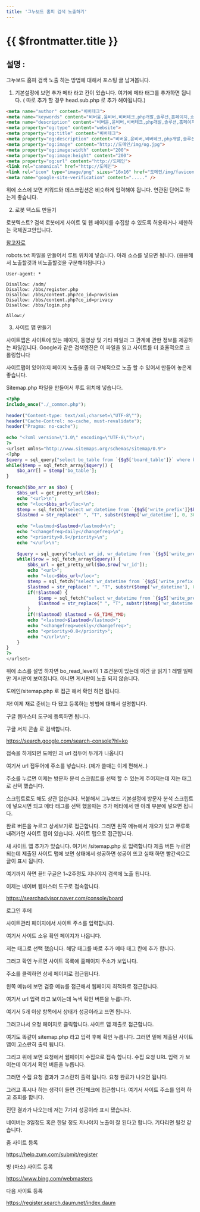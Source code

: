 ```yaml
---
title: '그누보드 홈피 검색 노출하기'
---
```


# {{ $frontmatter.title }}


## 설명 :

그누보드 홈피 검색 노출 하는 방법에 대해서 포스팅 글 남겨봅니다.

 

1. 기본설정에 보면 추가 메타 라고 칸이 있습니다. 여기에 메타 태그를 추가하면 됩니다. ( 따로 추가 할 경우 head.sub.php 로 추가 해야됩니다.)

```html
<meta name="author" content="비버테크">
<meta name="keywords" content="비버윤,윤비버,비버테크,php개발,솔루션,홈페이지,쇼핑몰,백오피스,웹개발">
<meta name="description" content="비버윤,윤비버,비버테크,php개발,솔루션,홈페이지,쇼핑몰,백오피스,웹개발">
<meta property="og:type" content="website">
<meta property="og:title" content="비버테크">
<meta property="og:description" content="비버윤,윤비버,비버테크,php개발,솔루션,홈페이지,쇼핑몰,백오피스,웹개발">
<meta property="og:image" content="http://도메인/img/og.jpg">
<meta property="og:image:width" content="200">
<meta property="og:image:height" content="200">
<meta property="og:url" content="http://도메인">
<link rel="canonical" href="http://도메인">
<link rel="icon" type="image/png" sizes="16x16" href="도메인/img/favicon.png">
<meta name="google-site-verification" content="....." />
```



위에 소스에 보면 키워드와 데스크립션은 비슷하게 입력해야 됩니다. 연관된 단어로 하는게 좋습니다.

 

 

2. 로봇 텍스트 만들기 

로봇텍스트? 검색 로봇에게 사이트 및 웹 페이지를 수집할 수 있도록 허용하거나 제한하는 국제권고안입니다.

[참고자료](https://searchadvisor.naver.com/guide/seo-basic-robots) 
	
robots.txt 파일을 만들어서 루트 위치에 넣습니다. 아래 소스를 넣으면 됩니다. (응용해서 노출할것과 비노출할것을 구분해야됩니다.)

```text
User-agent: *
  
Disallow: /adm/
Disallow: /bbs/register.php
Disallow: /bbs/content.php?co_id=provision
Disallow: /bbs/content.php?co_id=privacy
Disallow: /bbs/login.php
  
Allow:/
```



3. 사이트 맵 만들기 

 

사이트맵은 사이트에 있는 페이지, 동영상 및 기타 파일과 그 관계에 관한 정보를 제공하는 파일입니다. Google과 같은 검색엔진은 이 파일을 읽고 사이트를 더 효율적으로 크롤링합니다

사이트맵이 있어야지 페이지 노출을 좀 더 구체적으로 노출 할 수 있어서 만들어 놓은게 좋습니다.

Sitemap.php 파일을 만들어서 루트 위치에 넣습니다.

```php
<?php
include_once("./_common.php");
  
header("Content-type: text/xml;charset=\"UTF-8\"");
header("Cache-Control: no-cache, must-revalidate");
header("Pragma: no-cache");
  
echo "<?xml version=\"1.0\" encoding=\"UTF-8\"?>\n";
?>
<urlset xmlns="http://www.sitemaps.org/schemas/sitemap/0.9">
<?php
$query = sql_query("select bo_table from `{$g5['board_table']}` where bo_read_level=1");
while($temp = sql_fetch_array($query)) {
    $bo_arr[] = $temp['bo_table'];
}
  
foreach($bo_arr as $bo) {
    $bbs_url = get_pretty_url($bo);
    echo "<url>\n";
    echo "<loc>$bbs_url</loc>\n";
    $temp = sql_fetch("select wr_datetime from `{$g5['write_prefix']}$bo` order by wr_datetime DESC");
    $lastmod = str_replace(" ", "T", substr($temp['wr_datetime'], 0, 30))."+00:00";
     
    echo "<lastmod>$lastmod</lastmod>\n";
    echo "<changefreq>daily</changefreq>\n";
    echo "<priority>0.9</priority>\n";
    echo "</url>\n";
  
    $query = sql_query("select wr_id, wr_datetime from `{$g5['write_prefix']}$bo` where wr_is_comment='0' AND wr_option NOT LIKE '%secret%'");
    while($row = sql_fetch_array($query)) {
        $bbs_url = get_pretty_url($bo,$row['wr_id']);
        echo "<url>";
        echo "<loc>$bbs_url</loc>";
        $temp = sql_fetch("select wr_datetime from `{$g5['write_prefix']}$bo` where wr_parent='{$row['wr_id']}' order by wr_id DESC");
        $lastmod = str_replace(" ", "T", substr($temp['wr_datetime'], 0, 30))."+00:00";
        if(!$lastmod) {
            $temp = sql_fetch("select wr_datetime from `{$g5['write_prefix']}$bo` where wr_id='{$row['wr_id']}'");
            $lastmod = str_replace(" ", "T", substr($temp['wr_datetime'], 0, 30))."+00:00";
        }
        if(!$lastmod) $lastmod = G5_TIME_YMD;
        echo "<lastmod>$lastmod</lastmod>";
        echo "<changefreq>weekly</changefreq>";
        echo "<priority>0.8</priority>";
        echo "</url>\n";
    }
}
?>
</urlset>
```

위에 소스를 설명 하자면 bo_read_level이 1 조건문이 있는데 이건 글 읽기 1 레벨 일때만 게시판이 보여집니다. 아니면 게시판이 노출 되지 않습니다.

도메인/sitemap.php 로 접근 해서 확인 하면 됩니다.

 

 

자! 이제 재료 준비는 다 됐고 등록하는 방법에 대해서 설명합니다. 

구글 웹마스터 도구에 등록하면 됩니다.

구글 서치 콘솔 로 검색합니다.

https://search.google.com/search-console?hl=ko
 

접속을 하게되면 도메인 과 url 접두어 두개가 나옵니다

여기서 url 접두어에 주소를 넣습니다.  (제가 쓸때는 이게 편해서..)

주소를 누르면 이제는 방문자 분석 스크립트를 선택 할 수 있는게 주어지는데 저는 태그로 선택 했습니다.

스크립트로도 해도 상관 없습니다. 복붙해서 그누보드 기본설정에 방문자 분석 스크립트에 넣으시면 되고 메타 태그를 선택 했을때는 추가 메타에서 맨 아래 부분에 넣으면 됩니다.

완료 버튼을 누르고 상세보기로 접근합니다. 그러면  왼쪽 메뉴에서 개요가 있고 쭈루룩 내려가면 사이트 맵이 있습니다. 사이트 맵으로 접근합니다.

새 사이트 맵 추가가 있습니다. 여기서 /sitemap.php 로 입력합니다 제출 버튼 누르면 되는데 제출된 사이트 맵에 보면 상태에서 성공하면 성공이 뜨고 실패 하면 빨간색으로 글이 표시 됩니다.

여기까지 하면 끝!! 구글은 1~2주정도 지나야지 검색에 노출 됩니다. 

 

이제는 네이버 웹마스터 도구로 접속합니다.

https://searchadvisor.naver.com/console/board

로그인 후에 

사이트관리 페이지에서 사이트 주소를 입력합니다.

여기서 사이트 소유 확인 페이지가 나옵니다.

저는 태그로 선택 했습니다. 해당 태그를 바로 추가 메타 태그 칸에 추가 합니다. 

그러고 확인 누르면 사이트 목록에 홈페이지 주소가 보입니다.

주소를 클릭하면 상세 페이지로 접근됩니다.

왼쪽 메뉴에 보면 검증 메뉴를 접근해서 웹페이지 최적화로 접근합니다. 

여기서 url 입력 라고 보이는데 녹색 확인 버튼을 누릅니다. 

여기서 5개 이상 항목에서 상태가 성공이라고 뜨면 됩니다.

그러고나서 요청 페이지로 클릭합니다. 사이트 맵 제출로 접근합니다.

여기도 똑같이 sitemap.php 라고 입력 후에 확인 누릅니다. 그러면 밑에 제출된 사이트 맵이 고스란히 출력 됩니다.

그리고 위에 보면 요청에서 웹페이지 수집으로 접속 합니다. 수집 요청 URL 입력 가 보이는데 여기서 확인 버튼을 누릅니다.

그러면 수집 요청 결과가 고스란히 출력 됩니다. 요청 완료가 나오면 됩니다.

그러고 혹시나 하는 생각이 들면 간단체크에 접근합니다. 여기서 사이트 주소를 입력 하고 조회를 합니다.

진단 결과가 나오는데 저는 7가지 성공이라 표시 됐습니다.

 

네이버는 3일정도 혹은 한달 정도 지나야지 노출이 잘 된다고 합니다. 기다리면 될것 같습니다.

 

줌 사이트 등록

https://help.zum.com/submit/register
	

 

빙 (마소) 사이트 등록

https://www.bing.com/webmasters
	
 

다음 사이트 등록

https://register.search.daum.net/index.daum


 

